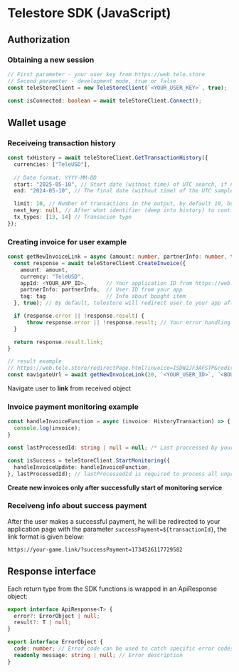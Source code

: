 # Telestore SDK (JavaScript)

## Authorization

### Obtaining a new session

```ts
// First parameter - your user key from https://web.tele.store
// Second parameter - development mode, true or false
const teleStoreClient = new TeleStoreClient(`<YOUR_USER_KEY>`, true); 

const isConnected: boolean = await teleStoreClient.Connect();
```

## Wallet usage

### Receiveing transaction history

```ts
const txHistory = await teleStoreClient.GetTransactionHistory({
  currencies: ["TeleUSD"],
  
  // Date format: YYYY-MM-DD
  start: "2025-05-10", // Start date (without time) of UTC search, if not specified - then 90 days from end.
  end: "2024-05-10", // The final date (without time) of the UTC sample, if not specified, then the current one.

  limit: 10, // Number of transactions in the output, by default 10, but not more than 100
  next_key: null, // After what identifier (deep into history) to continue the selection (for lazy loading)
  tx_types: [13, 14] // Transacion type
});
```

### Creating invoice for user example

```ts
const getNewInvoiceLink = async (amount: number, partnerInfo: number, tag: string) => {
  const response = await teleStoreClient.CreateInvoice({
    amount: amount,
    currency: "TeleUSD",
    appId: <YOUR_APP_ID>,      // Your application ID from https://web.tele.store
    partnerInfo: partnerInfo,  // User ID from your app
    tag: tag                   // Info about bought item
  }, true); // By default, telestore will redirect user to your app after payment, if you want to avoid this, set to false

  if (response.error || !response.result) {
      throw response.error || !response.result; // Your error handling
  }

  return response.result.link;
}

// result example
// https://web.tele.store/redirectPage.html?invoice=ISDW2JF3AFSTP&redirect=true
const navigateUrl = await getNewInvoiceLink(20, `<YOUR_USER_ID>`, `<BOUGHT_ITEM_INFO>`);
```

Navigate user to **link** from received object

### Invoice payment monitoring example

```ts
const handleInvoiceFunction = async (invoice: HistoryTransaction) => {
  console.log(invoice);
}

const lastProcessedId: string | null = null; /* Last proccessed by your app invoice transaction */

const isSuccess = teleStoreClient.StartMonitoring({
  handleInvoiceUpdate: handleInvoiceFunction,
}, lastProcessedId); // lastProcessedId is required to process all unprocessed transactions, before monitoring begins.
```

**Сreate new invoices only after successfully start of monitoring service**

### Receiveng info about success payment

After the user makes a successful payment, he will be redirected to your application page with the parameter `successPayment=${transactionId}`, the link format is given below:

`https://your-game.link/?successPayment=1734526117729582`

## Response interface

Each return type from the SDK functions is wrapped in an ApiResponse<T> object:

```ts
export interface ApiResponse<T> {
  error?: ErrorObject | null;
  result?: T | null;
}

export interface ErrorObject {
  code: number; // Error code can be used to catch specific error codes
  readonly message: string | null; // Error description     
}
```
